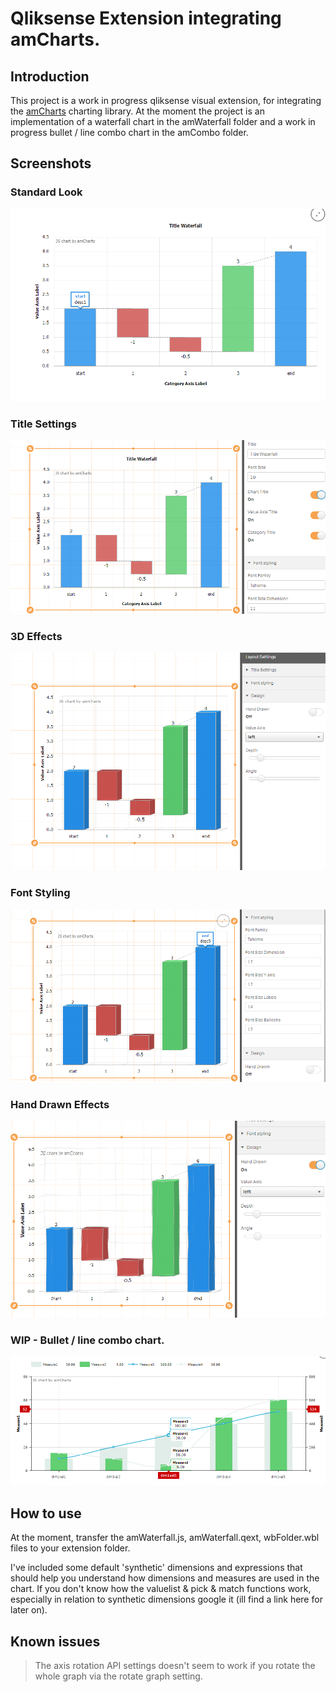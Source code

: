 # Qliksense Extension integrating amCharts.

## Introduction
This project is a work in progress qliksense visual extension, for integrating the
[amCharts](https://www.amcharts.com/) charting library.
At the moment the project is an implementation of a waterfall chart in the amWaterfall folder and a work in progress bullet / line combo chart in the amCombo folder.

## Screenshots
### Standard Look
![Standard Look](standardLook.PNG)
### Title Settings
![Title Settings](TitleSettings.PNG)
### 3D Effects
![3D Effects](3DEffects.PNG)
### Font Styling
![Font Styling And Balloon](fontStylingAndBalloon.PNG)
### Hand Drawn Effects
![Hand Drawn Effect](HandDrawnEffect.PNG)
### WIP - Bullet / line combo chart.
![Bullet / line combo chart](comboChartWIP.PNG)


## How to use
At the moment, transfer the amWaterfall.js, amWaterfall.qext, wbFolder.wbl files to your extension folder.

I've included some default 'synthetic' dimensions and expressions that should help you understand how dimensions and measures are used in the chart. If you don't know how the valuelist & pick & match functions work, especially in relation to synthetic dimensions google it (ill find a link here for later on).

## Known issues
> The axis rotation API settings doesn't seem to work if you rotate the whole graph via the rotate graph setting.
